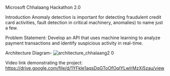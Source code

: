 Microsoft Chhalaang Hackathon 2.0

Introduction
Anomaly detection is important for detecting fraudulent credit card activities, fault detection in critical machinery,
anomalies) to name just a few.

Problem Statement:
Develop an API that uses machine learning to analyze payment transactions and identify suspicious activity in real-time.


Architecture Diagram-
![architecture_chhalaang2 0](https://github.com/pragatisharma04/Codivas/assets/60577980/61e63bfb-b607-4a8c-a043-62dc42b5945a)

Video link demonstrating the project:
https://drive.google.com/file/d/1YFkle1aqsDqGToOfOqIYLwIrMzXj5zau/view






